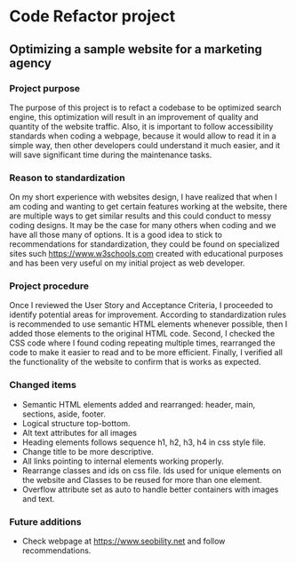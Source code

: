 # Code Refactor project

## Optimizing a sample website for a marketing agency

### Project purpose
The purpose of this project is to refact a codebase to be optimized search engine, this optimization will result in an improvement of quality and quantity of the website traffic. Also, it is important to follow accessibility standards when coding a webpage, because it would allow to read it in a simple way, then other developers could understand it much easier, and it will save significant time during the maintenance tasks.

### Reason to standardization
On my short experience with websites design, I have realized that when I am coding and wanting to get certain features working at the website, there are multiple ways to get similar results and this could conduct to messy coding designs. It may be the case for many others when coding and we have all those many of options. It is a good idea to stick to recommendations for standardization, they could be found on specialized sites such https://www.w3schools.com created with educational purposes and has been very useful on my initial project as web developer.

### Project procedure
Once I reviewed the User Story and Acceptance Criteria, I proceeded to identify potential areas for improvement. According to standardization rules is recommended to use semantic HTML elements whenever possible, then I added those elements to the original HTML code. Second, I checked the CSS code where I found coding repeating multiple times, rearranged the code to make it easier to read and to be more efficient. Finally, I verified all the functionality of the website to confirm that is works as expected. 

### Changed items

- Semantic HTML elements added and rearranged: header, main, sections, aside, footer.
- Logical structure top-bottom.
- Alt text attributes for all images
- Heading elements follows sequence h1, h2, h3, h4 in css style file.
- Change title to be more descriptive.
- All links pointing to internal elements working properly.
- Rearrange classes and ids on css file. Ids used for unique elements on the website and Classes to be reused for more than one element.
- Overflow attribute set as auto to handle better containers with images and text.

### Future additions
- Check webpage at https://www.seobility.net and follow recommendations.















